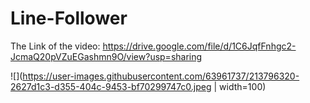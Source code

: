 # Line-Follower

The Link of the video: https://drive.google.com/file/d/1C6JqfFnhgc2-JcmaQ20pVZuEGashmn9O/view?usp=sharing

![](https://user-images.githubusercontent.com/63961737/213796320-2627d1c3-d355-404c-9453-bf70299747c0.jpeg | width=100)
